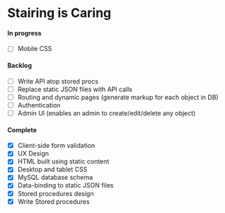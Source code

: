 # Stairing is Caring

#### In progress
- [ ] Mobile CSS

#### Backlog

- [ ] Write API atop stored procs
- [ ] Replace static JSON files with API calls
- [ ] Routing and dynamic pages (generate markup for each object in DB)
- [ ] Authentication
- [ ] Admin UI (enables an admin to create/edit/delete any object)

#### Complete
- [x] Client-side form validation
- [x] UX Design
- [x] HTML built using static content
- [x] Desktop and tablet CSS
- [x] MySQL database schema
- [x] Data-binding to static JSON files
- [x] Stored procedures design
- [x] Write Stored procedures
